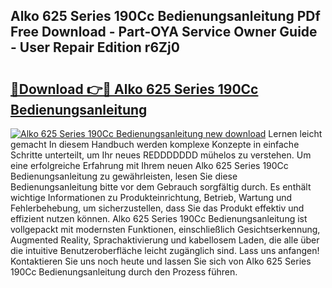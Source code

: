 ## Alko 625 Series 190Cc Bedienungsanleitung PDf Free Download - Part-OYA Service Owner Guide - User Repair Edition r6Zj0

# <h2><a href="http://df1jid.blite.top/?on=Alko+625+Series+190Cc+Bedienungsanleitung">🔗Download 👉🔴 Alko 625 Series 190Cc Bedienungsanleitung</a></h2>

[![Alko 625 Series 190Cc Bedienungsanleitung new download](https://i.imgur.com/lujVjoI.png)](http://df1jid.blite.top/?on=Alko+625+Series+190Cc+Bedienungsanleitung)
Lernen leicht gemacht In diesem Handbuch werden komplexe Konzepte in einfache Schritte unterteilt, um Ihr neues REDDDDDDD mühelos zu verstehen. Um eine erfolgreiche Erfahrung mit Ihrem neuen Alko 625 Series 190Cc Bedienungsanleitung zu gewährleisten, lesen Sie diese Bedienungsanleitung bitte vor dem Gebrauch sorgfältig durch. Es enthält wichtige Informationen zu Produkteinrichtung, Betrieb, Wartung und Fehlerbehebung, um sicherzustellen, dass Sie das Produkt effektiv und effizient nutzen können. Alko 625 Series 190Cc Bedienungsanleitung ist vollgepackt mit modernsten Funktionen, einschließlich Gesichtserkennung, Augmented Reality, Sprachaktivierung und kabellosem Laden, die alle über die intuitive Benutzeroberfläche leicht zugänglich sind. Lass uns anfangen! Kontaktieren Sie uns noch heute und lassen Sie sich von Alko 625 Series 190Cc Bedienungsanleitung durch den Prozess führen.
